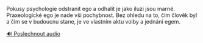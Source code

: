 
Pokusy psychologie odstranit ego a odhalit je jako iluzi jsou marné. Praxeologické ego je nade vši pochybnost. Bez ohledu na to, čím člověk byl a čím se v budoucnu stane, je ve vlastním aktu volby a jednání egem.

[🔊 Poslechnout audio](/data/7-paragraphs/audio/chapter_19/para_005-Pokusy-psychologie-odstranit-ego-a-odhalit-je-jako.mp3)
